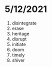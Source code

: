 # 5/12/2021

1. disintegrate
2. erase
3. heritage
4. disrupt
5. initiate
6. doom
7. timely
8. shiver
